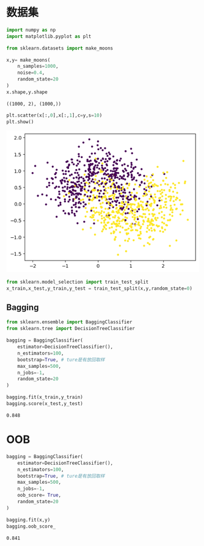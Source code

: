 # 数据集


```python
import numpy as np
import matplotlib.pyplot as plt
```


```python
from sklearn.datasets import make_moons
```


```python
x,y= make_moons(
    n_samples=1000,
    noise=0.4,
    random_state=20
)
x.shape,y.shape
```




    ((1000, 2), (1000,))




```python
plt.scatter(x[:,0],x[:,1],c=y,s=10)
plt.show()
```


    
![png](output_4_0.png)
    



```python
from sklearn.model_selection import train_test_split
x_train,x_test,y_train,y_test = train_test_split(x,y,random_state=0)
```

## Bagging


```python
from sklearn.ensemble import BaggingClassifier
from sklearn.tree import DecisionTreeClassifier
```


```python
bagging = BaggingClassifier(
    estimator=DecisionTreeClassifier(),
    n_estimators=100,
    bootstrap=True, # ture是有放回取样
    max_samples=500,
    n_jobs=-1,
    random_state=20
)
```


```python
bagging.fit(x_train,y_train)
bagging.score(x_test,y_test)
```




    0.848



# OOB


```python
bagging = BaggingClassifier(
    estimator=DecisionTreeClassifier(),
    n_estimators=100,
    bootstrap=True, # ture是有放回取样
    max_samples=500,
    n_jobs=-1,
    oob_score= True,
    random_state=20
)
```


```python
bagging.fit(x,y)
bagging.oob_score_
```




    0.841


